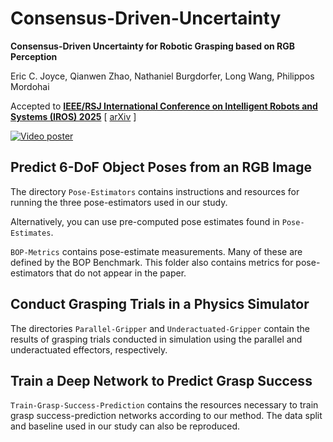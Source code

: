 # Consensus-Driven-Uncertainty
**Consensus-Driven Uncertainty for Robotic Grasping based on RGB Perception**

Eric C. Joyce, Qianwen Zhao, Nathaniel Burgdorfer, Long Wang, Philippos Mordohai

Accepted to [**IEEE/RSJ International Conference on Intelligent Robots and Systems (IROS) 2025**](https://www.iros25.org/) [ [arXiv](https://arxiv.org/abs/2506.20045) ]

[![Video poster](https://www.ericjoycefilm.com/reel/_2024/consensus-driven-uncertainty/obj/img/poster.jpg)](https://www.ericjoycefilm.com/reel/_2024/consensus-driven-uncertainty/)

## Predict 6-DoF Object Poses from an RGB Image
The directory `Pose-Estimators` contains instructions and resources for running the three pose-estimators used in our study.

Alternatively, you can use pre-computed pose estimates found in `Pose-Estimates`.

`BOP-Metrics` contains pose-estimate measurements. Many of these are defined by the BOP Benchmark. This folder also contains metrics for pose-estimators that do not appear in the paper.

## Conduct Grasping Trials in a Physics Simulator
The directories `Parallel-Gripper` and `Underactuated-Gripper` contain the results of grasping trials conducted in simulation using the parallel and underactuated effectors, respectively.

## Train a Deep Network to Predict Grasp Success
`Train-Grasp-Success-Prediction` contains the resources necessary to train grasp success-prediction networks according to our method. The data split and baseline used in our study can also be reproduced.

